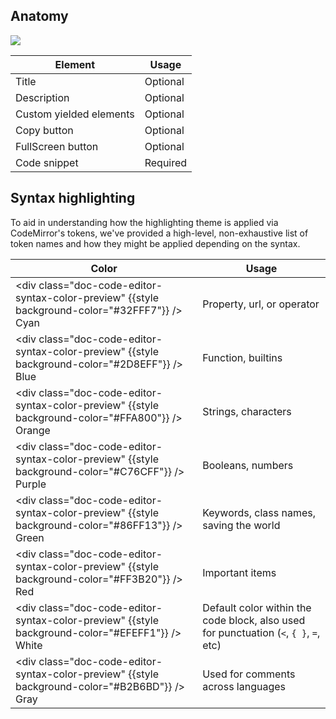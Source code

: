 ## Anatomy

![](/assets/components/code-editor/code-editor-anatomy.png)

| Element           | Usage    |
|-------------------|----------|
| Title             | Optional |
| Description       | Optional |
| Custom yielded elements       | Optional |
| Copy button       | Optional |
| FullScreen button | Optional |
| Code snippet      | Required |

## Syntax highlighting

To aid in understanding how the highlighting theme is applied via CodeMirror's tokens, we've provided a high-level, non-exhaustive list of token names and how they might be applied depending on the syntax.

<!-- algolia-ignore-start -->
| Color | Usage |
|-------|-------|
| <div class="doc-code-editor-syntax-color-preview" {{style background-color="#32FFF7"}} /> Cyan | Property, url, or operator |
| <div class="doc-code-editor-syntax-color-preview" {{style background-color="#2D8EFF"}} /> Blue | Function, builtins |
| <div class="doc-code-editor-syntax-color-preview" {{style background-color="#FFA800"}} /> Orange | Strings, characters |
| <div class="doc-code-editor-syntax-color-preview" {{style background-color="#C76CFF"}} /> Purple | Booleans, numbers |
| <div class="doc-code-editor-syntax-color-preview" {{style background-color="#86FF13"}} /> Green | Keywords, class names, saving the world |
| <div class="doc-code-editor-syntax-color-preview" {{style background-color="#FF3B20"}} /> Red | Important items |
| <div class="doc-code-editor-syntax-color-preview" {{style background-color="#EFEFF1"}} /> White | Default color within the code block, also used for punctuation (`<`, `{ }`, `=`, etc) |
| <div class="doc-code-editor-syntax-color-preview" {{style background-color="#B2B6BD"}} /> Gray | Used for comments across languages |
<!-- algolia-ignore-end -->